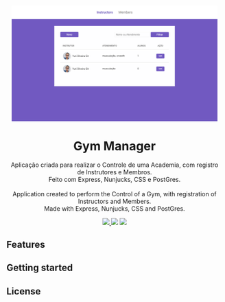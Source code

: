 <h1 align="center">
    <br>
        <img src="public/images/index.png" alt="Gym Manager" width="480">
    <br><br>
        Gym Manager 
</h1>

<div>
    <p align="center">
        Aplicação criada para realizar o Controle de uma Academia, com registro de Instrutores e Membros. <br>Feito com Express, Nunjucks, CSS e PostGres.
        <br><br>
        Application created to perform the Control of a Gym, with registration of Instructors and Members. <br>Made with Express, Nunjucks, CSS and PostGres.
    </p>
</div>

<div>

  <p align="center">
    <a href="https://www.linkedin.com/in/yuri-silva99/" target="_blank">
        <img src="https://img.shields.io/badge/Author-Yuri%20Silva-green">
    </a>
        <img src="https://img.shields.io/badge/Framework-Express-green">
        <img src="https://img.shields.io/badge/Language-Javascript-green">
  </p>

</div>

## Features

<!-- Challenges undertaken to present / strengthen WEB development concepts, including:

- Variables
- Conditional
- Operators
- Objects
- Vector
- Functions and methods
- Repeating structures
- Scopes
- Booleans
- Organization
- Standardization
- Writing -->

## Getting started

<!-- As this is an introductory project, there is no installation tutorial. Just open and enjoy. -->

## License

<!-- Released in 2020. This project is under the MIT license.

Made with care and love by Yuri Oliveira 🚀 -->
